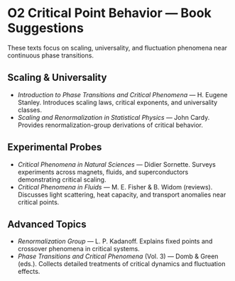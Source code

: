 # O2 Critical Point Behavior — Book Suggestions

These texts focus on scaling, universality, and fluctuation phenomena near continuous phase transitions.

## Scaling & Universality
- *Introduction to Phase Transitions and Critical Phenomena* — H. Eugene Stanley. Introduces scaling laws, critical exponents, and universality classes.
- *Scaling and Renormalization in Statistical Physics* — John Cardy. Provides renormalization-group derivations of critical behavior.

## Experimental Probes
- *Critical Phenomena in Natural Sciences* — Didier Sornette. Surveys experiments across magnets, fluids, and superconductors demonstrating critical scaling.
- *Critical Phenomena in Fluids* — M. E. Fisher & B. Widom (reviews). Discusses light scattering, heat capacity, and transport anomalies near critical points.

## Advanced Topics
- *Renormalization Group* — L. P. Kadanoff. Explains fixed points and crossover phenomena in critical systems.
- *Phase Transitions and Critical Phenomena* (Vol. 3) — Domb & Green (eds.). Collects detailed treatments of critical dynamics and fluctuation effects.

